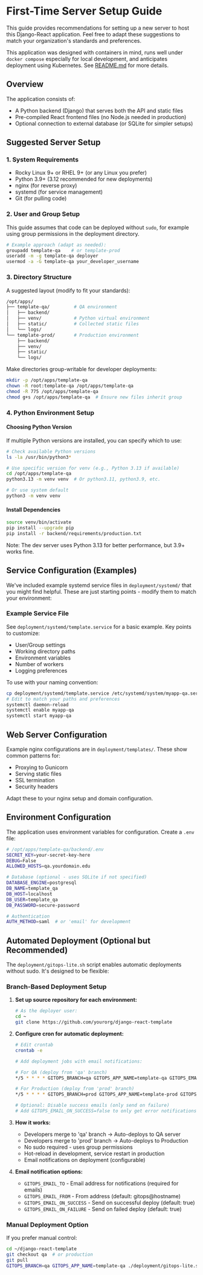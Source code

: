# First-Time Server Setup Guide

This guide provides recommendations for setting up a new server to host this Django-React application. Feel free to adapt these suggestions to match your organization's standards and preferences.

This application was designed with containers in mind, runs well under `docker compose` especially for local development, and anticipates deployment using Kubernetes.  See [README.md](../README.md) for more details.

## Overview

The application consists of:
- A Python backend (Django) that serves both the API and static files
- Pre-compiled React frontend files (no Node.js needed in production)
- Optional connection to external database (or SQLite for simpler setups)

## Suggested Server Setup

### 1. System Requirements
- Rocky Linux 9+ or RHEL 9+ (or any Linux you prefer)
- Python 3.9+ (3.12 recommended for new deployments)
- nginx (for reverse proxy)
- systemd (for service management)
- Git (for pulling code)

### 2. User and Group Setup

This guide assumes that code can be deployed without `sudo`,
for example using group permissions in the deployment directory.

```bash
# Example approach (adapt as needed):
groupadd template-qa    # or template-prod
useradd -m -g template-qa deployer
usermod -a -G template-qa your_developer_username
```

### 3. Directory Structure

A suggested layout (modify to fit your standards):

```bash
/opt/apps/
├── template-qa/         # QA environment
│   ├── backend/
│   ├── venv/            # Python virtual environment
│   ├── static/          # Collected static files
│   └── logs/
└── template-prod/       # Production environment
    ├── backend/
    ├── venv/
    ├── static/
    └── logs/
```

Make directories group-writable for developer deployments:
```bash
mkdir -p /opt/apps/template-qa
chown -R root:template-qa /opt/apps/template-qa
chmod -R 775 /opt/apps/template-qa
chmod g+s /opt/apps/template-qa  # Ensure new files inherit group
```

### 4. Python Environment Setup

#### Choosing Python Version
If multiple Python versions are installed, you can specify which to use:
```bash
# Check available Python versions
ls -la /usr/bin/python3*

# Use specific version for venv (e.g., Python 3.13 if available)
cd /opt/apps/template-qa
python3.13 -m venv venv  # Or python3.11, python3.9, etc.

# Or use system default
python3 -m venv venv
```

#### Install Dependencies
```bash
source venv/bin/activate
pip install --upgrade pip
pip install -r backend/requirements/production.txt
```

Note: The dev server uses Python 3.13 for better performance, but 3.9+ works fine.

## Service Configuration (Examples)

We've included example systemd service files in `deployment/systemd/` that you might find helpful. These are just starting points - modify them to match your environment:

### Example Service File
See `deployment/systemd/template.service` for a basic example. Key points to customize:
- User/Group settings
- Working directory paths
- Environment variables
- Number of workers
- Logging preferences

To use with your naming convention:
```bash
cp deployment/systemd/template.service /etc/systemd/system/myapp-qa.service
# Edit to match your paths and preferences
systemctl daemon-reload
systemctl enable myapp-qa
systemctl start myapp-qa
```

## Web Server Configuration

Example nginx configurations are in `deployment/templates/`. These show common patterns for:
- Proxying to Gunicorn
- Serving static files
- SSL termination
- Security headers

Adapt these to your nginx setup and domain configuration.

## Environment Configuration

The application uses environment variables for configuration. Create a `.env` file:

```bash
# /opt/apps/template-qa/backend/.env
SECRET_KEY=your-secret-key-here
DEBUG=False
ALLOWED_HOSTS=qa.yourdomain.edu

# Database (optional - uses SQLite if not specified)
DATABASE_ENGINE=postgresql
DB_NAME=template_qa
DB_HOST=localhost
DB_USER=template_qa
DB_PASSWORD=secure-password

# Authentication
AUTH_METHOD=saml  # or 'email' for development
```

## Automated Deployment (Optional but Recommended)

The `deployment/gitops-lite.sh` script enables automatic deployments without sudo. It's designed to be flexible:

### Branch-Based Deployment Setup

1. **Set up source repository for each environment:**
   ```bash
   # As the deployer user:
   cd ~
   git clone https://github.com/yourorg/django-react-template
   ```

2. **Configure cron for automatic deployment:**
   ```bash
   # Edit crontab
   crontab -e

   # Add deployment jobs with email notifications:

   # For QA (deploy from 'qa' branch)
   */5 * * * * GITOPS_BRANCH=qa GITOPS_APP_NAME=template-qa GITOPS_EMAIL_TO=admin@purdue.edu /home/deployer/django-react-template/deployment/gitops-lite.sh

   # For Production (deploy from 'prod' branch)
   */5 * * * * GITOPS_BRANCH=prod GITOPS_APP_NAME=template-prod GITOPS_EMAIL_TO=admin@purdue.edu /home/deployer/django-react-template/deployment/gitops-lite.sh

   # Optional: Disable success emails (only send on failure)
   # Add GITOPS_EMAIL_ON_SUCCESS=false to only get error notifications
   ```

3. **How it works:**
   - Developers merge to 'qa' branch → Auto-deploys to QA server
   - Developers merge to 'prod' branch → Auto-deploys to Production
   - No sudo required - uses group permissions
   - Hot-reload in development, service restart in production
   - Email notifications on deployment (configurable)

4. **Email notification options:**
   - `GITOPS_EMAIL_TO` - Email address for notifications (required for emails)
   - `GITOPS_EMAIL_FROM` - From address (default: gitops@hostname)
   - `GITOPS_EMAIL_ON_SUCCESS` - Send on successful deploy (default: true)
   - `GITOPS_EMAIL_ON_FAILURE` - Send on failed deploy (default: true)

### Manual Deployment Option

If you prefer manual control:
```bash
cd ~/django-react-template
git checkout qa  # or production
git pull
GITOPS_BRANCH=qa GITOPS_APP_NAME=template-qa ./deployment/gitops-lite.sh
```
